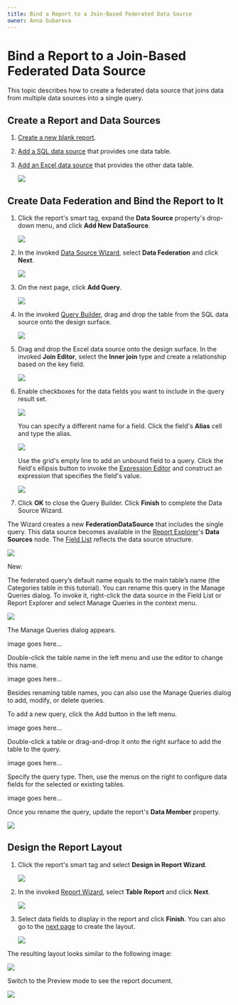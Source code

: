 ```yaml
---
title: Bind a Report to a Join-Based Federated Data Source
owner: Anna Gubareva
---
```

# Bind a Report to a Join-Based Federated Data Source

This topic describes how to create a federated data source that joins data from multiple data sources into a single query.

## Create a Report and Data Sources

1. [Create a new blank report](../../../../articles/report-designer/report-designer-for-winforms/report-designer-tools/report-wizard/blank-report.md).

2. [Add a SQL data source](../../../../articles/report-designer/report-designer-for-winforms/bind-to-data/bind-a-report-to-a-database.md) that provides one data table.

3. [Add an Excel data source](../../../../articles/report-designer/report-designer-for-winforms/bind-to-data/bind-a-report-to-an-excel-workbook.md) that provides the other data table.

    ![](../../../../images/eurd-federated-datasource-excel-datasource.png)

## Create Data Federation and Bind the Report to It

1. Click the report's smart tag, expand the **Data Source** property's drop-down menu, and click **Add New DataSource**.

    ![](../../../../images/eurd-add-federated-datasource.png)

2. In the invoked [Data Source Wizard](../../../../articles/report-designer/report-designer-for-winforms/report-designer-tools/data-source-wizard.md), select **Data Federation** and click **Next**.

    ![](../../../../images/eurd-data-federation-wizard.png)

3. On the next page, click **Add Query**.

    ![](../../../../images/eurd-data-federation-wizard-add-query.png)

4. In the invoked [Query Builder](../../../../articles/report-designer/report-designer-for-winforms/report-designer-tools/query-builder.md), drag and drop the table from the SQL data source onto the design surface.

    ![](../../../../images/eurd-data-federation-query-builder-drop-table.png)

5. Drag and drop the Excel data source onto the design surface. In the invoked **Join Editor**, select the **Inner join** type and create a relationship based on the key field.

    ![](../../../../images/eurd-data-federation-query-builder-join-tables.png)

6. Enable checkboxes for the data fields you want to include in the query result set.

    ![](../../../../images/eurd-data-federation-query-builder-select-fields.png)

    You can specify a different name for a field. Click the field's **Alias** cell and type the alias.

    ![](../../../../images/eurd-data-federation-query-builder-specify-alias.png)

    Use the grid's empty line to add an unbound field to a query. Click the field's ellipsis button to invoke the [Expression Editor](../use-expressions.md) and construct an expression that specifies the field's value.

    ![](../../../../images/eurd-data-federation-query-builder-construct-expression.png)

7. Click **OK** to close the Query Builder. Click **Finish** to complete the Data Source Wizard.
 
The Wizard creates a new **FederationDataSource** that includes the single query. This data source becomes available in the [Report Explorer](../../../../articles/report-designer/report-designer-for-winforms/report-designer-tools/ui-panels/report-explorer.md)'s **Data Sources** node. The [Field List](../../../../articles/report-designer/report-designer-for-winforms/report-designer-tools/ui-panels/field-list.md) reflects the data source structure.

![](../../../../images/eurd-data-federation-data-source-structure.png)

New:

The federated query’s default name equals to the main table’s name (the Categories table in this tutorial). You can rename this query in the Manage Queries dialog. To invoke it, right-click the data source in the Field List or Report Explorer and select Manage Queries in the context menu.

![](../../../../images/eurd-data-federation-rename-query.png)

The Manage Queries dialog appears.

image goes here...

Double-click the table name in the left menu and use the editor to change this name.

image goes here...

Besides renaming table names, you can also use the Manage Queries dialog to add, modify, or delete queries.

To add a new query, click the Add button in the left menu.

image goes here...

Double-click a table or drag-and-drop it onto the right surface to add the table to the query.

image goes here...

Specify the query type. Then, use the menus on the right to configure data fields for the selected or existing tables.

image goes here...

Once you rename the query, update the report's **Data Member** property.

![](../../../../images/eurd-data-federation-report-data-source-property.png)

## Design the Report Layout

1. Click the report's smart tag and select **Design in Report Wizard**.

    ![](../../../../images/eurd-data-federation-design-in-report-wizard.png)

2. In the invoked [Report Wizard](../../../../articles/report-designer/report-designer-for-winforms/report-designer-tools/report-wizard.md), select **Table Report** and click **Next**.

    ![](../../../../images/eurd-data-federation-report-wizard-table-report.png)

3. Select data fields to display in the report and click **Finish**. You can also go to the [next page](../../../../articles/report-designer/report-designer-for-winforms/report-designer-tools/report-wizard/table-report/add-grouping-levels.md) to create the layout.

    ![](../../../../images/eurd-data-federation-report-wizard-select-fields.png)

The resulting layout looks similar to the following image:

![](../../../../images/eurd-data-federation-report-layout-result.png)

Switch to the Preview mode to see the report document.

![](../../../../images/eurd-data-federation-report-document-result.png)
